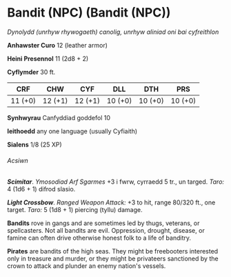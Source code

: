 # Bandit (NPC) (Bandit (NPC))

*Dynolydd (unrhyw rhywogaeth) canolig, unrhyw aliniad oni bai cyfreithlon*

**Anhawster Curo** 12 (leather armor)

**Heini Presennol** 11 (2d8 + 2)

**Cyflymder** 30 ft.

| CRF     | CHW     | CYF     | DLL     | DTH     | PRS     |
|---------|---------|---------|---------|---------|---------|
| 11 (+0) | 12 (+1) | 12 (+1) | 10 (+0) | 10 (+0) | 10 (+0) |

**Synhwyrau** Canfyddiad goddefol 10

**Ieithoedd** any one language (usually Cyfiaith)

**Sialens** 1/8 (25 XP)

###### Acsiwn

***Scimitar***. *Ymosodiad Arf Sgarmes* +3 i fwrw, cyrraedd 5 tr., un targed. *Taro:* 4 (1d6 + 1) difrod slasio.

***Light Crossbow***. *Ranged Weapon Attack:* +3 to hit, range 80/320 ft., one target. *Taro:* 5 (1d8 + 1) piercing (tyllu) damage.

**Bandits** rove in gangs and are sometimes led by thugs, veterans, or spellcasters. Not all bandits are evil. Oppression, drought, disease, or famine can often drive otherwise honest folk to a life of banditry.

**Pirates** are bandits of the high seas. They might be freebooters interested only in treasure and murder, or they might be privateers sanctioned by the crown to attack and plunder an enemy nation's vessels.